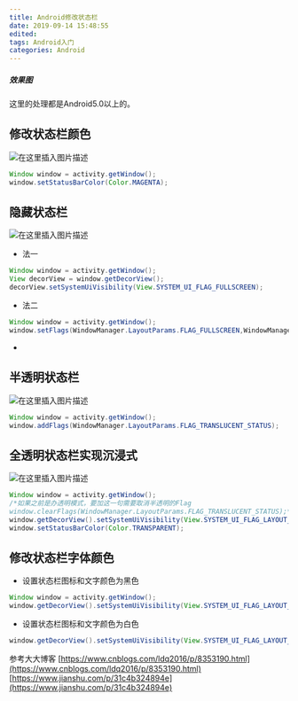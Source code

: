 ```yaml
---
title: Android修改状态栏
date: 2019-09-14 15:48:55
edited:
tags: Android入门
categories: Android
---
```

##### 效果图
这里的处理都是Android5.0以上的。
## 修改状态栏颜色
![在这里插入图片描述](https://img-blog.csdnimg.cn/20191004165832122.png)
```java
Window window = activity.getWindow();
window.setStatusBarColor(Color.MAGENTA);
```

<!--more-->

## 隐藏状态栏
![在这里插入图片描述](https://img-blog.csdnimg.cn/20191004165449215.png)
* 法一
```java
Window window = activity.getWindow();
View decorView = window.getDecorView();
decorView.setSystemUiVisibility(View.SYSTEM_UI_FLAG_FULLSCREEN);
```
* 法二
```java
Window window = activity.getWindow();
window.setFlags(WindowManager.LayoutParams.FLAG_FULLSCREEN,WindowManager.LayoutParams.FLAG_FULLSCREEN);
```
* 
## 半透明状态栏
![在这里插入图片描述](https://img-blog.csdnimg.cn/20191004165945790.png)
```java
Window window = activity.getWindow();
window.addFlags(WindowManager.LayoutParams.FLAG_TRANSLUCENT_STATUS);
```

## 全透明状态栏实现沉浸式
![在这里插入图片描述](https://img-blog.csdnimg.cn/20191004170018316.png)
```java
Window window = activity.getWindow();
/*如果之前是办透明模式，要加这一句需要取消半透明的Flag
window.clearFlags(WindowManager.LayoutParams.FLAG_TRANSLUCENT_STATUS);*/
window.getDecorView().setSystemUiVisibility(View.SYSTEM_UI_FLAG_LAYOUT_STABLE |View.SYSTEM_UI_FLAG_LAYOUT_FULLSCREEN);
window.setStatusBarColor(Color.TRANSPARENT);
```
## 修改状态栏字体颜色
* 设置状态栏图标和文字颜色为黑色
```java
Window window = activity.getWindow();
window.getDecorView().setSystemUiVisibility(View.SYSTEM_UI_FLAG_LAYOUT_FULLSCREEN | View.SYSTEM_UI_FLAG_LIGHT_STATUS_BAR);
```
* 设置状态栏图标和文字颜色为白色
```java
window.getDecorView().setSystemUiVisibility(View.SYSTEM_UI_FLAG_LAYOUT_FULLSCREEN|View.SYSTEM_UI_FLAG_LAYOUT_STABLE);
```
参考大大博客
[https://www.cnblogs.com/ldq2016/p/8353190.html](https://www.cnblogs.com/ldq2016/p/8353190.html)
[https://www.jianshu.com/p/31c4b324894e](https://www.jianshu.com/p/31c4b324894e)
